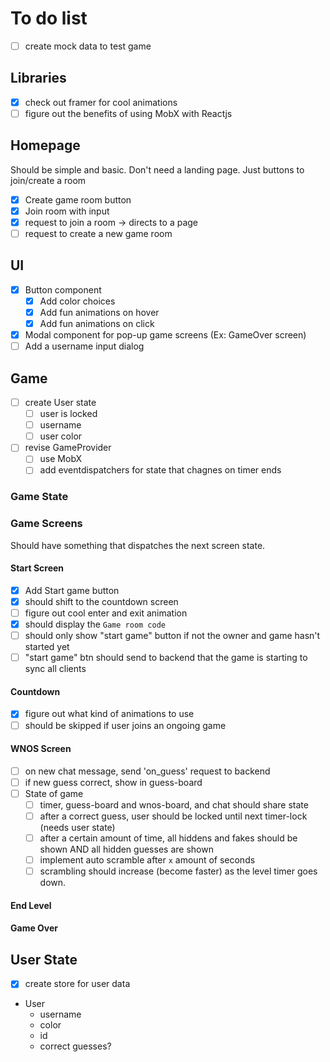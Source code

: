# To do list

- [ ] create mock data to test game

## Libraries
- [x] check out framer for cool animations
- [ ] figure out the benefits of using MobX with Reactjs

## Homepage
Should be simple and basic. Don't need a landing page. Just buttons to 
join/create a room

- [x] Create game room button
- [x] Join room with input
- [x] request to join a room -> directs to a page
- [ ] request to create a new game room

## UI
- [x] Button component
  - [x] Add color choices
  - [x] Add fun animations on hover
  - [x] Add fun animations on click
- [x] Modal component for pop-up game screens (Ex: GameOver screen)
- [ ] Add a username input dialog

## Game
- [ ] create User state
  - [ ] user is locked
  - [ ] username
  - [ ] user color
- [ ] revise GameProvider
  - [ ] use MobX
  - [ ] add eventdispatchers for state that chagnes on timer ends

### Game State

### Game Screens
Should have something that dispatches the next screen state.

#### Start Screen
- [x] Add Start game button
- [x] should shift to the countdown screen
- [ ] figure out cool enter and exit animation
- [x] should display the `Game room code`
- [ ] should only show "start game" button if not the owner and game hasn't started yet
- [ ] "start game" btn should send to backend that the game is starting to sync all clients

#### Countdown
- [x] figure out what kind of animations to use
- [ ] should be skipped if user joins an ongoing game

#### WNOS Screen
- [ ] on new chat message, send 'on_guess' request to backend
- [ ] if new guess correct, show in guess-board
- [ ] State of game
  - [ ] timer, guess-board and wnos-board, and chat should share state
  - [ ] after a correct guess, user should be locked until next timer-lock (needs user state)
  - [ ] after a certain amount of time, all hiddens and fakes should be shown AND all hidden guesses are shown
  - [ ] implement auto scramble after `x` amount of seconds
  - [ ] scrambling should increase (become faster) as the level timer goes down.

#### End Level 

#### Game Over

## User State
- [x] create store for user data
- User
  - username
  - color
  - id
  - correct guesses?
